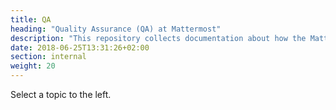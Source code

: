 ```yaml
---
title: QA
heading: "Quality Assurance (QA) at Mattermost"
description: "This repository collects documentation about how the Mattermost team approaches QA."
date: 2018-06-25T13:31:26+02:00
section: internal
weight: 20
---
```


Select a topic to the left.
